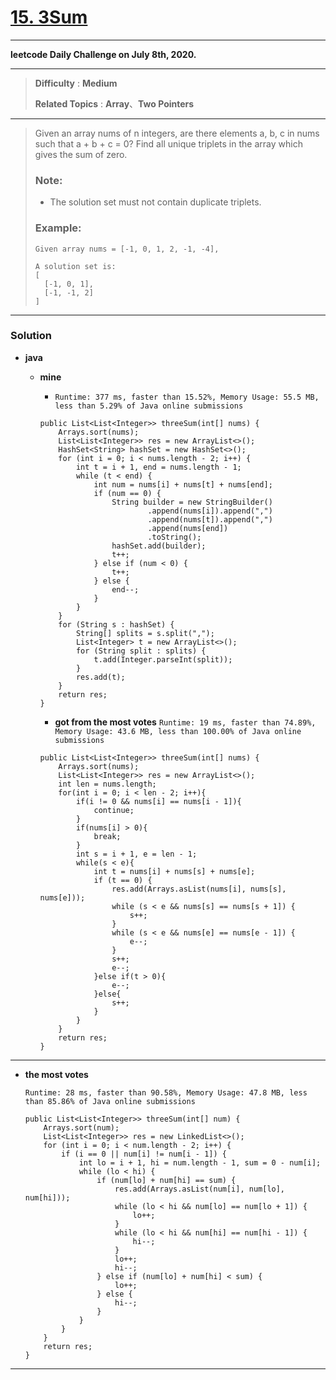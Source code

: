 # [15. 3Sum](https://leetcode.com/problems/3sum/)
---

**leetcode Daily Challenge on July 8th, 2020.**

---

> **Difficulty** : **Medium**
>
> **Related Topics** : **Array**、**Two Pointers**

---


> Given an array nums of n integers, are there elements a, b, c in nums such that a + b + c = 0? Find all unique triplets in the array which gives the sum of zero.
>
> ### Note:
> * The solution set must not contain duplicate triplets.
>
> ### Example:
> ```
> Given array nums = [-1, 0, 1, 2, -1, -4],
>
> A solution set is:
> [
>   [-1, 0, 1],
>   [-1, -1, 2]
> ]
> ```

---

### Solution
* **java**
  * **mine** 
  
    * `Runtime: 377 ms, faster than 15.52%, Memory Usage: 55.5 MB, less than 5.29% of Java online submissions`
    ```
    public List<List<Integer>> threeSum(int[] nums) {
        Arrays.sort(nums);
        List<List<Integer>> res = new ArrayList<>();
        HashSet<String> hashSet = new HashSet<>();
        for (int i = 0; i < nums.length - 2; i++) {
            int t = i + 1, end = nums.length - 1;
            while (t < end) {
                int num = nums[i] + nums[t] + nums[end];
                if (num == 0) {
                    String builder = new StringBuilder()
                            .append(nums[i]).append(",")
                            .append(nums[t]).append(",")
                            .append(nums[end])
                            .toString();
                    hashSet.add(builder);
                    t++;
                } else if (num < 0) {
                    t++;
                } else {
                    end--;
                }
            }
        }
        for (String s : hashSet) {
            String[] splits = s.split(",");
            List<Integer> t = new ArrayList<>();
            for (String split : splits) {
                t.add(Integer.parseInt(split));
            }
            res.add(t);
        }
        return res;
    }
    ```
    
    * **got from the most votes** `Runtime: 19 ms, faster than 74.89%, Memory Usage: 43.6 MB, less than 100.00% of Java online submissions`
    ```
    public List<List<Integer>> threeSum(int[] nums) {
        Arrays.sort(nums);
        List<List<Integer>> res = new ArrayList<>();
        int len = nums.length;
        for(int i = 0; i < len - 2; i++){
            if(i != 0 && nums[i] == nums[i - 1]){
                continue;
            }
            if(nums[i] > 0){
                break;
            }
            int s = i + 1, e = len - 1;
            while(s < e){
                int t = nums[i] + nums[s] + nums[e];
                if (t == 0) {
                    res.add(Arrays.asList(nums[i], nums[s], nums[e]));
                    while (s < e && nums[s] == nums[s + 1]) {
                        s++;
                    }
                    while (s < e && nums[e] == nums[e - 1]) {
                        e--;
                    }
                    s++;
                    e--;
                }else if(t > 0){
                    e--;
                }else{
                    s++;   
                }
            }
        }
        return res;
    }
    ```
 
---


* **the most votes**

  `Runtime: 28 ms, faster than 90.58%, Memory Usage: 47.8 MB, less than 85.86% of Java online submissions`
  ```
  public List<List<Integer>> threeSum(int[] num) {
      Arrays.sort(num);
      List<List<Integer>> res = new LinkedList<>();
      for (int i = 0; i < num.length - 2; i++) {
          if (i == 0 || num[i] != num[i - 1]) {
              int lo = i + 1, hi = num.length - 1, sum = 0 - num[i];
              while (lo < hi) {
                  if (num[lo] + num[hi] == sum) {
                      res.add(Arrays.asList(num[i], num[lo], num[hi]));
                      while (lo < hi && num[lo] == num[lo + 1]) {
                          lo++;
                      }
                      while (lo < hi && num[hi] == num[hi - 1]) {
                          hi--;
                      }
                      lo++;
                      hi--;
                  } else if (num[lo] + num[hi] < sum) {
                      lo++;
                  } else {
                      hi--;
                  }
              }
          }
      }
      return res;
  }
  ```

---
